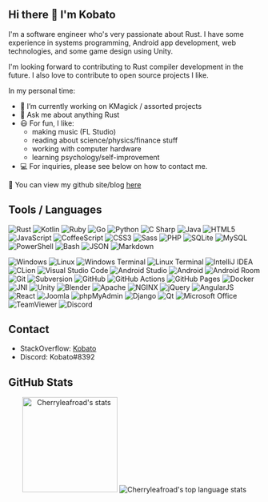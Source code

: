 ## Hi there 👋 I'm Kobato
I'm a software engineer who's very passionate about Rust. I have some experience in systems programming, Android app development, web technologies, and some game design using Unity.

I'm looking forward to contributing to Rust compiler development in the future. I also love to contribute to open source projects I like.

In my personal time:
- 🔭 I’m currently working on KMagick / assorted projects
- 💬 Ask me about anything Rust
- 😃 For fun, I like:
   - making music (FL Studio)
   - reading about science/physics/finance stuff
   - working with computer hardware
   - learning psychology/self-improvement
- 💻 For inquiries, please see below on how to contact me.

🔗 You can view my github site/blog [here](https://cherryleafroad.github.io/)

## Tools / Languages
![Rust](https://img.shields.io/badge/-Rust-05122A?style=flat&logo=rust)
![Kotlin](https://img.shields.io/badge/-Kotlin-05122A?style=flat&logo=kotlin)
![Ruby](https://img.shields.io/badge/-Ruby-05122A?style=flat&logo=ruby)
![Go](https://img.shields.io/badge/-Go-05122A?style=flat&logo=go)
![Python](https://img.shields.io/badge/-Python-05122A?style=flat&logo=python)
![C Sharp](https://img.shields.io/badge/-C%20Sharp-05122A?style=flat&logo=csharp)
![Java](https://img.shields.io/badge/-Java-05122A?style=flat&logo=java)
![HTML5](https://img.shields.io/badge/-HTML5-05122A?style=flat&logo=html5)
![JavaScript](https://img.shields.io/badge/-JavaScript-05122A?style=flat&logo=javascript)
![CoffeeScript](https://img.shields.io/badge/-CoffeeScript-05122A?style=flat&logo=coffeescript)
![CSS3](https://img.shields.io/badge/-CSS3-05122A?style=flat&logo=css3)
![Sass](https://img.shields.io/badge/-Sass-05122A?style=flat&logo=sass)
![PHP](https://img.shields.io/badge/-PHP-05122A?style=flat&logo=php)
![SQLite](https://img.shields.io/badge/-SQLite-05122A?style=flat&logo=sqlite)
![MySQL](https://img.shields.io/badge/-MySQL-05122A?style=flat&logo=mysql)
![PowerShell](https://img.shields.io/badge/-PowerShell-05122A?style=flat&logo=powershell)
![Bash](https://img.shields.io/badge/-Bash-05122A?style=flat&logo=gnubash)
![JSON](https://img.shields.io/badge/-JSON-05122A?style=flat&logo=json)
![Markdown](https://img.shields.io/badge/-Markdown-05122A?style=flat&logo=markdown)

![Windows](https://img.shields.io/badge/-Windows-05122A?style=flat&logo=windows)
![Linux](https://img.shields.io/badge/-Linux-05122A?style=flat&logo=linux)
![Windows Terminal](https://img.shields.io/badge/-Windows%20Terminal-05122A?style=flat&logo=windowsterminal)
![Linux Terminal](https://img.shields.io/badge/-Linux%20Terminal-05122A?style=flat&logo=gnometerminal)
![IntelliJ IDEA](https://img.shields.io/badge/-IntelliJ%20IDEA-05122A?style=flat&logo=intellijidea)
![CLion](https://img.shields.io/badge/-CLion-05122A?style=flat&logo=clion)
![Visual Studio Code](https://img.shields.io/badge/-Visual%20Studio%20Code-05122A?style=flat&logo=visualstudiocode)
![Android Studio](https://img.shields.io/badge/-Android%20Studio-05122A?style=flat&logo=androidstudio)
![Android](https://img.shields.io/badge/-Android-05122A?style=flat&logo=android)
![Android Room](https://img.shields.io/badge/-Android%20Room-05122A?style=flat&logo=android)
![Git](https://img.shields.io/badge/-Git-05122A?style=flat&logo=git)
![Subversion](https://img.shields.io/badge/-Subversion-05122A?style=flat&logo=subversion)
![GitHub](https://img.shields.io/badge/-GitHub-05122A?style=flat&logo=github)
![GitHub Actions](https://img.shields.io/badge/-GitHub%20Actions-05122A?style=flat&logo=githubactions)
![GitHub Pages](https://img.shields.io/badge/-GitHub%20Pages-05122A?style=flat&logo=githubpages)
![Docker](https://img.shields.io/badge/-Docker-05122A?style=flat&logo=docker)
![JNI](https://img.shields.io/badge/-JNI-05122A?style=flat&logo=java)
![Unity](https://img.shields.io/badge/-Unity-05122A?style=flat&logo=unity)
![Blender](https://img.shields.io/badge/-Blender-05122A?style=flat&logo=blender)
![Apache](https://img.shields.io/badge/-Apache-05122A?style=flat&logo=apache)
![NGINX](https://img.shields.io/badge/-NGINX-05122A?style=flat&logo=nginx)
![jQuery](https://img.shields.io/badge/-jQuery-05122A?style=flat&logo=jquery)
![AngularJS](https://img.shields.io/badge/-AngularJS-05122A?style=flat&logo=angularjs)
![React](https://img.shields.io/badge/-React-05122A?style=flat&logo=react)
![Joomla](https://img.shields.io/badge/-Joomla-05122A?style=flat&logo=joomla)
![phpMyAdmin](https://img.shields.io/badge/-phpMyAdmin-05122A?style=flat&logo=phpmyadmin)
![Django](https://img.shields.io/badge/-Django-05122A?style=flat&logo=django)
![Qt](https://img.shields.io/badge/-Qt-05122A?style=flat&logo=qt)
![Microsoft Office](https://img.shields.io/badge/-Office-05122A?style=flat&logo=microsoftoffice)
![TeamViewer](https://img.shields.io/badge/-TeamViewer-05122A?style=flat&logo=teamviewer)
![Discord](https://img.shields.io/badge/-Discord-05122A?style=flat&logo=discord)

## Contact
- StackOverflow: [Kobato](https://stackoverflow.com/users/9423933/kobato)
- Discord: Kobato#8392

## GitHub Stats
<p align="center">
    <img height="190" src="https://github-readme-stats.vercel.app/api?username=cherryleafroad&theme=tokyonight&show_icons=true&include_all_commits=true" alt="Cherryleafroad's stats" />
    <img src="https://github-readme-stats.vercel.app/api/top-langs/?username=cherryleafroad&layout=compact&theme=tokyonight&exclude_repo=Android-ImageMagick7&langs_count=8" alt="Cherryleafroad's top language stats" />
</p>
